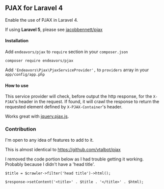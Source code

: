 ## PJAX for Laravel 4

Enable the use of PJAX in Laravel 4.

If using **Laravel 5**, please see [jacobbennett/pjax](https://github.com/JacobBennett/pjax)

#### Installation

Add `endeavors/pjax` to `require` section in your `composer.json`

    composer require endeavors/pjax

Add `'Endeavors\Pjax\PjaxServiceProvider',` to `providers` array in your `app/config/app.php`

#### How to use

This service provider will check, before output the http response, for the `X-PJAX`'s 
header in the request. If found, it will crawl the response to return the requested 
element defined by `X-PJAX-Container`'s header.

Works great with [jquery.pjax.js](https://github.com/defunkt/jquery-pjax).

### Contribution

I'm open to any idea of features to add to it.

This is almost identical to https://github.com/vtalbot/pjax

I removed the code portion below as I had trouble getting it working. Probably because I didn't have a 'head title'.

    
    $title = $crawler->filter('head title')->html();
				
	$response->setContent('<title>' . $title . '</title>' . $html);
    	
